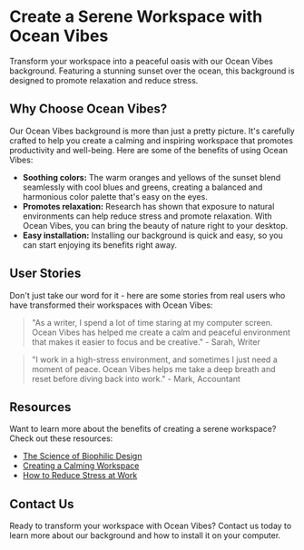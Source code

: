 <!--font:Cabin-->

# Create a Serene Workspace with Ocean Vibes

Transform your workspace into a peaceful oasis with our Ocean Vibes background. Featuring a stunning sunset over the ocean, this background is designed to promote relaxation and reduce stress.

## Why Choose Ocean Vibes?

Our Ocean Vibes background is more than just a pretty picture. It's carefully crafted to help you create a calming and inspiring workspace that promotes productivity and well-being. Here are some of the benefits of using Ocean Vibes:

- **Soothing colors:** The warm oranges and yellows of the sunset blend seamlessly with cool blues and greens, creating a balanced and harmonious color palette that's easy on the eyes.
- **Promotes relaxation:** Research has shown that exposure to natural environments can help reduce stress and promote relaxation. With Ocean Vibes, you can bring the beauty of nature right to your desktop.
- **Easy installation:** Installing our background is quick and easy, so you can start enjoying its benefits right away.

## User Stories

Don't just take our word for it - here are some stories from real users who have transformed their workspaces with Ocean Vibes:

> "As a writer, I spend a lot of time staring at my computer screen. Ocean Vibes has helped me create a calm and peaceful environment that makes it easier to focus and be creative." - Sarah, Writer

> "I work in a high-stress environment, and sometimes I just need a moment of peace. Ocean Vibes helps me take a deep breath and reset before diving back into work." - Mark, Accountant

## Resources

Want to learn more about the benefits of creating a serene workspace? Check out these resources:

- [The Science of Biophilic Design](#)
- [Creating a Calming Workspace](#)
- [How to Reduce Stress at Work](#)

## Contact Us

Ready to transform your workspace with Ocean Vibes? Contact us today to learn more about our background and how to install it on your computer.

<!--

Write me content for website with wallpaper which alt text is:

"A beautiful sunset over the ocean"

The name/title of the page should not be 1:1 copy of the alt text but rather a real content of the website which is using this wallpaper.

- Use markdown format 
- Start with heading
- Heading should be short and concise
- The content should look like a real website 
- The website should not be about the wallpaper, wallpaper is just a related background
- Heading should be contain work "wallpaper" or "background"
- Include real sections like references, contact, user stories, etc. use things relevant to the page purpose.
- Feel free to use structure like headings, bullets, numbering, blockquotes, paragraphs, horizontal lines, etc.
- You can use formatting like bold or _italic_
- You can include UTF-8 emojis
- Links should be only #hash anchors (and you can refer to the document itself)
- Do not include images


---


# Ocean Vibes Wallpaper: Transform Your Desktop into a Serene Paradise

Looking for a way to escape the hustle and bustle of daily life? Look no further than our Ocean Vibes wallpaper! Featuring a breathtaking sunset over the ocean, this wallpaper is sure to transport you to a world of tranquility and peace.

## Why Choose Ocean Vibes?

Our Ocean Vibes wallpaper is more than just a pretty picture. It's designed to help you create a calming and relaxing workspace that promotes productivity and reduces stress. Here are just a few reasons why you should choose Ocean Vibes:

- **Soothing colors:** The warm oranges and yellows of the sunset are complemented by cool blues and greens, creating a balanced and harmonious color palette that's easy on the eyes.
- **High-quality image:** Our wallpaper is available in high resolution, so you can enjoy every detail of the stunning sunset over the ocean.
- **Easy installation:** Installing our wallpaper is quick and easy, so you can start enjoying your new desktop background right away.

## User Stories

Don't just take our word for it - here are some stories from real users who have transformed their desktops with Ocean Vibes:

> "I used to dread opening my laptop in the morning, but now I look forward to it thanks to Ocean Vibes. The calming colors and beautiful sunset make me feel like I'm on vacation every time I work." - Jane, Freelance Writer

> "As a graphic designer, I need a workspace that inspires creativity. Ocean Vibes does just that - it's like having a little piece of paradise on my screen." - Mike, Graphic Designer

## References

Want to learn more about the benefits of using calming wallpapers in your workspace? Check out these resources:

- [The Science of Calming Colors](#)
- [How Your Desktop Background Affects Productivity](#)
- [Creating a Zen Workspace](#)

## Contact Us

Ready to transform your desktop into a serene paradise with Ocean Vibes? Contact us today to learn more about our wallpaper and how to install it on your computer.


---


Heading should not include word "wallpaper". The website should not be about the wallpaper itself, wallpaper is just a related background, rewrite whole content.


---


# Create a Serene Workspace with Ocean Vibes

Transform your workspace into a peaceful oasis with our Ocean Vibes background. Featuring a stunning sunset over the ocean, this background is designed to promote relaxation and reduce stress.

## Why Choose Ocean Vibes?

Our Ocean Vibes background is more than just a pretty picture. It's carefully crafted to help you create a calming and inspiring workspace that promotes productivity and well-being. Here are some of the benefits of using Ocean Vibes:

- **Soothing colors:** The warm oranges and yellows of the sunset blend seamlessly with cool blues and greens, creating a balanced and harmonious color palette that's easy on the eyes.
- **Promotes relaxation:** Research has shown that exposure to natural environments can help reduce stress and promote relaxation. With Ocean Vibes, you can bring the beauty of nature right to your desktop.
- **Easy installation:** Installing our background is quick and easy, so you can start enjoying its benefits right away.

## User Stories

Don't just take our word for it - here are some stories from real users who have transformed their workspaces with Ocean Vibes:

> "As a writer, I spend a lot of time staring at my computer screen. Ocean Vibes has helped me create a calm and peaceful environment that makes it easier to focus and be creative." - Sarah, Writer

> "I work in a high-stress environment, and sometimes I just need a moment of peace. Ocean Vibes helps me take a deep breath and reset before diving back into work." - Mark, Accountant

## Resources

Want to learn more about the benefits of creating a serene workspace? Check out these resources:

- [The Science of Biophilic Design](#)
- [Creating a Calming Workspace](#)
- [How to Reduce Stress at Work](#)

## Contact Us

Ready to transform your workspace with Ocean Vibes? Contact us today to learn more about our background and how to install it on your computer.

-->
